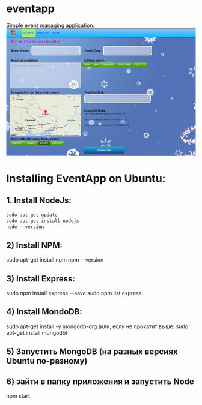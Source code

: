 # eventapp
Simple event managing application.
![eventapp screenshot](/eventapp_screen.jpg?raw=true "Main view")
# Installing EventApp on Ubuntu:

## 1. Install NodeJs:

    sudo apt-get update
    sudo apt-get install nodejs
    node --version

## 2) Install NPM:

sudo apt-get install npm
npm --version
## 3) Install Express:
sudo npm install express --save
sudo npm list express
## 4) Install MondoDB:
sudo apt-get install -y mongodb-org
(или, если не прокатит выше: sudo apt-get install mongodb)
## 5) Запустить MongoDB (на разных версиях Ubuntu по-разному)
## 6) зайти в папку приложения и запустить Node 
npm start 
